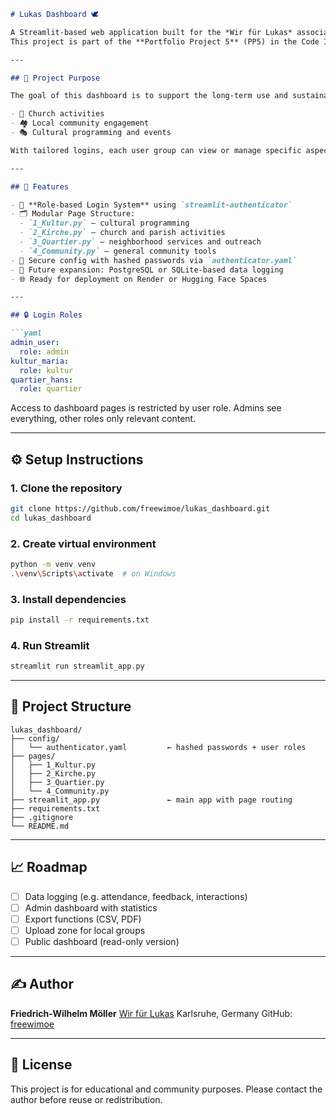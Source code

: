 
````markdown
# Lukas Dashboard 🕊️

A Streamlit-based web application built for the *Wir für Lukas* association to manage and visualize church, community, and cultural engagement data.  
This project is part of the **Portfolio Project 5** (PP5) in the Code Institute Full-Stack Software Development program.

---

## 📌 Project Purpose

The goal of this dashboard is to support the long-term use and sustainability of the Lukaskirche (Karlsruhe) as a multifunctional space for:

- 🙏 Church activities  
- 🏘️ Local community engagement  
- 🎭 Cultural programming and events

With tailored logins, each user group can view or manage specific aspects of the data.

---

## 🧩 Features

- 🔐 **Role-based Login System** using `streamlit-authenticator`
- 🗂️ Modular Page Structure:
  - `1_Kultur.py` – cultural programming
  - `2_Kirche.py` – church and parish activities
  - `3_Quartier.py` – neighborhood services and outreach
  - `4_Community.py` – general community tools
- 📁 Secure config with hashed passwords via `authenticator.yaml`
- 💾 Future expansion: PostgreSQL or SQLite-based data logging
- 🌐 Ready for deployment on Render or Hugging Face Spaces

---

## 🔒 Login Roles

```yaml
admin_user:
  role: admin
kultur_maria:
  role: kultur
quartier_hans:
  role: quartier
````

Access to dashboard pages is restricted by user role.
Admins see everything, other roles only relevant content.

---

## ⚙️ Setup Instructions

### 1. Clone the repository

```bash
git clone https://github.com/freewimoe/lukas_dashboard.git
cd lukas_dashboard
```

### 2. Create virtual environment

```bash
python -m venv venv
.\venv\Scripts\activate  # on Windows
```

### 3. Install dependencies

```bash
pip install -r requirements.txt
```

### 4. Run Streamlit

```bash
streamlit run streamlit_app.py
```

---

## 📁 Project Structure

```plaintext
lukas_dashboard/
├── config/
│   └── authenticator.yaml         ← hashed passwords + user roles
├── pages/
│   ├── 1_Kultur.py
│   ├── 2_Kirche.py
│   ├── 3_Quartier.py
│   └── 4_Community.py
├── streamlit_app.py               ← main app with page routing
├── requirements.txt
├── .gitignore
└── README.md
```

---

## 📈 Roadmap

* [ ] Data logging (e.g. attendance, feedback, interactions)
* [ ] Admin dashboard with statistics
* [ ] Export functions (CSV, PDF)
* [ ] Upload zone for local groups
* [ ] Public dashboard (read-only version)

---

## ✍️ Author

**Friedrich-Wilhelm Möller**
[Wir für Lukas](https://wir-fuer-lukas.de)
Karlsruhe, Germany
GitHub: [freewimoe](https://github.com/freewimoe)

---

## 🧠 License

This project is for educational and community purposes.
Please contact the author before reuse or redistribution.

```

```

